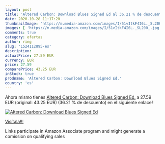 ```yaml
---
layout: post
title: 'Altered Carbon: Download Blues Signed Ed al 36.21 % de descuento'
date: 2020-10-28 11:17:20
thumbnailImage: 'https://m.media-amazon.com/images/I/51vItkF4I6L._SL200_.jpg'
images: [ 'https://m.media-amazon.com/images/I/51vItkF4I6L._SL200_.jpg' ]
comments: true
category: ofertas
author: ring
slug: '1524112895-es'
description:
actualPrice: 27.59 EUR
currency: EUR
price: 27.59
comparePrice: 43.25 EUR
inStock: true
prodname: 'Altered Carbon: Download Blues Signed Ed.'
country: 'es'
---
```


Ahora mismo tienes [Altered Carbon: Download Blues Signed Ed.](https://www.amazon.es/dp/1524112895/?tag=tolees-21) a 27.59 EUR (original: 43.25 EUR) (36.21 %  de descuento) en el siguiente enlace!

[![Altered Carbon: Download Blues Signed Ed](https://m.media-amazon.com/images/I/51vItkF4I6L._SL200_.jpg)](https://www.amazon.es/dp/1524112895/?tag=tolees-21)

[Visítala!!!](https://www.amazon.es/dp/1524112895/?tag=tolees-21)

Links participate in Amazon Associate program and might generate a comission on qualifying sales
